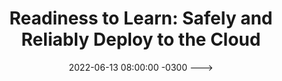 ---
layout: post 
title:  "Readiness to Learn: Safely and Reliably Deploy to the Cloud"
date:   2022-06-13 08:00:00 -0300 --->
published: false
tag: "<! --- NÃO ALTERAR --->"
headline: "Readiness to Learn: Safely and Reliably Deploy to the Cloud"
highlight_title: "Readiness to Learn: Safely and Reliably Deploy to the Cloud"
highlight_url: "https://thenewstack.io/readiness-to-learn-safely-and-reliably-deploy-to-the-cloud/"
highlight_autor: "Laura Maguire"
comentario: |-
    "O ritmo de trabalho moderno tem gerado a necessidade do aprendizado contínuo. Organizações que mantem um método de aprendizado lento têm ficado para trás no mercado. E assim vem uma nota interessante do Josh Bersin: “the learning curve is the earning curve” (“a curva de aprendizado é a curva de ganhos” em tradução livre). A autora numera 5 desafios para o aprendizado em ambientes em constante mudança:
    
    * Saber qual conhecimento será necessário, com que profundidade e em que momentos.
    * Desenvolver a capacidade interna para desenvolver e treinar para esse conhecimento.
    * Identificar e corrigir quaisquer mal-entendidos.
    * Ajustar entendimentos parciais.
    * Aprofundar o entendimento.

    A atualização do conhecimento tem que seguir a rapidez imposta pelo ambiente ágil. engenheiros com conhecimento obsoleto ou desatualizado do sistema são menos capazes de detectar, diagnosticar ou reparar comportamentos anômalos em seus sistemas e, portanto, menos propensos a identificar rapidamente oportunidades de inovação. Encontrar o equilíbrio entre o deploy de uma nova feature e a atualização do conhecimento pode ser desafiador, por isso neste artigo é discutido três estratégias para nivelar o aprendizado.

    Assim como nos sistemas modernos não precisamos mais tirá-los do ar para enviar um novo código, o desenvolvimento de conhecimento em uma organização moderna tem que ser feito “sem tirar o engenheiro do ar”.

    1. **Encorajar o uso de programação em pares:** Isso permite que os engenheiros apresentem suposições sobre como os diferentes aspectos do sistema funcionam juntos e quais são os riscos resultantes. O uso de práticas de orientação baseadas em evidências pode ajudar a melhorar os resultados de aprendizagem para ambos os participantes.
    1. **Adicionando contexto a briefings de projeto ou atualizações de sprint:** É comum em times ágeis existir uma diversidade de membros com uma coleção de skill, conhecimento e experiências diferentes. Essa diversidade também significa que haverá alta variabilidade de conhecimento sobre qualquer aspecto do projeto. A rotação da responsabilidade de fornecer o histórico entre diferentes funções na equipe do projeto pode ajudar a variar o conteúdo e a profundidade dessas oportunidades de micro aprendizagem para representar os diferentes níveis dos membros da equipe.
    1. **Investir em revisões de incidentes:** _É a oportunidade de micro aprendizagem de maior valor_, uma vez que todo o conteúdo é diretamente relevante para o trabalho diário. As revisões de incidentes bem executadas abordam diretamente os cinco desafios porque são oportunidades de aprendizado imediatas e relevantes com base nas ações e decisões tomadas pela equipe em tempo real.

    Embora os cinco desafios da aprendizagem em ambientes em constante mudança possa ser difíceis de superar, essas três estratégias para cultivar a aprendizagem contínua podem ajudar.
    "
comentado_por: "Tito Garrido"
comentado_por_linkedin: "https://www.linkedin.com/in/titogarrido"
---